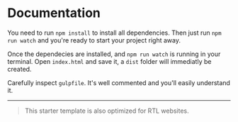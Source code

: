 # Documentation

You need to run `npm install` to install all dependencies. Then just run `npm run watch` and you're ready to start your project right away.

Once the dependecies are installed, and `npm run watch` is running in your terminal. Open `index.html` and save it, a `dist` folder will immediatly be created.

Carefully inspect `gulpfile`. It's well commented and you'll easily understand it.

---

> This starter template is also optimized for RTL websites.